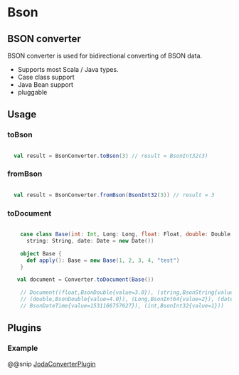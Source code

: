 # Bson

## BSON converter

BSON converter is used for bidirectional converting of BSON data.

* Supports most Scala / Java types.
* Case class support
* Java Bean support
* pluggable

## Usage

### toBson

```scala

  val result = BsonConverter.toBson(3) // result = BsonInt32(3)

```


### fromBson

```scala

  val result = BsonConverter.fromBson(BsonInt32(3)) // result = 3

```

### toDocument

```scala

    case class Base(int: Int, Long: Long, float: Float, double: Double, 
      string: String, date: Date = new Date())

    object Base {
      def apply(): Base = new Base(1, 2, 3, 4, "test")
    }

   val document = Converter.toDocument(Base())

    // Document((float,BsonDouble{value=3.0}), (string,BsonString{value='test'}), 
    // (double,BsonDouble{value=4.0}), (Long,BsonInt64{value=2}), (date,
    // BsonDateTime{value=1531166757627}), (int,BsonInt32{value=1}))


```

## Plugins

### Example

@@snip [JodaConverterPlugin](/src/test/scala/com/sfxcode/nosql/mongo/bson/JodaConverterPlugin.scala)

